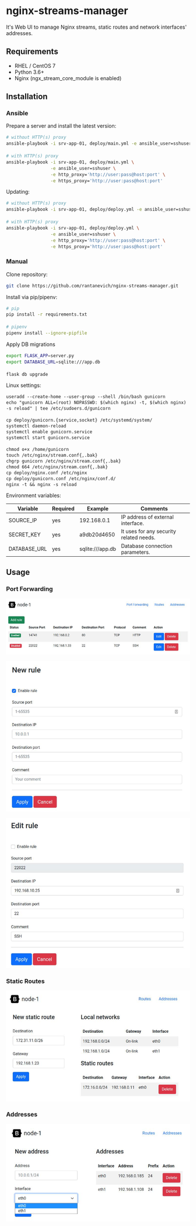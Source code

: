 # nginx-streams-manager

It's Web UI to manage Nginx streams, static routes and network interfaces' addresses.



## Requirements

* RHEL / CentOS 7
* Python 3.6+
* Nginx (ngx_stream_core_module is enabled)



## Installation

### Ansible

Prepare a server and install the latest version:
```sh
# without HTTP(s) proxy
ansible-playbook -i srv-app-01, deploy/main.yml -e ansible_user=sshuser

# with HTTP(s) proxy
ansible-playbook -i srv-app-01, deploy/main.yml \
                 -e ansible_user=sshuser \
                 -e http_proxy='http://user:pass@host:port' \
                 -e https_proxy='http://user:pass@host:port'
```

Updating:
```sh
# without HTTP(s) proxy
ansible-playbook -i srv-app-01, deploy/deploy.yml -e ansible_user=sshuser

# with HTTP(s) proxy
ansible-playbook -i srv-app-01, deploy/deploy.yml \
                 -e ansible_user=sshuser \
                 -e http_proxy='http://user:pass@host:port' \
                 -e https_proxy='http://user:pass@host:port'
```

### Manual

Clone repository:
```sh
git clone https://github.com/rantanevich/nginx-streams-manager.git
```

Install via pip/pipenv:
```sh
# pip
pip install -r requirements.txt

# pipenv
pipenv install --ignore-pipfile
```

Apply DB migrations
```sh
export FLASK_APP=server.py
export DATABASE_URL=sqlite:///app.db

flask db upgrade
```

Linux settings:
```
useradd --create-home --user-group --shell /bin/bash gunicorn
echo "gunicorn ALL=(root) NOPASSWD: $(which nginx) -t, $(which nginx) -s reload" | tee /etc/sudoers.d/gunicorn

cp deploy/gunicorn.{service,socket} /etc/systemd/system/
systemctl daemon-reload
systemctl enable gunicorn.service
systemctl start gunicorn.service

chmod o+x /home/gunicorn
touch /etc/nginx/stream.conf{,.bak}
chgrp gunicorn /etc/nginx/stream.conf{,.bak}
chmod 664 /etc/nginx/stream.conf{,.bak}
cp deploy/nginx.conf /etc/nginx
cp deploy/gunicorn.conf /etc/nginx/conf.d/
nginx -t && nginx -s reload
```

Environment variables:

| Variable     | Required | Example          | Comments                                |
|--------------|----------|------------------|-----------------------------------------|
| SOURCE_IP    | yes      | 192.168.0.1      | IP address of external interface.       |
| SECRET_KEY   | yes      | a9db20d4650      | It uses for any security related needs. |
| DATABASE_URL | yes      | sqlite:///app.db | Database connection parameters.         |



## Usage


### Port Forwarding

![plot](./docs/stream.jpg)

![plot](./docs/stream-adding.jpg)

![plot](./docs/stream-editing.jpg)


### Static Routes

![plot](./docs/routes.jpg)



### Addresses

![plot](./docs/addresses.jpg)
